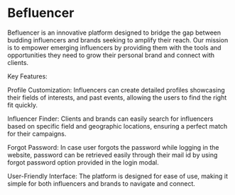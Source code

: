 # Befluencer
Befluencer is an innovative platform designed to bridge the gap between budding influencers and brands seeking to amplify their reach. Our mission is to empower emerging influencers by providing them with the tools and opportunities they need to grow their personal brand and connect with clients.

Key Features:

Profile Customization: Influencers can create detailed profiles showcasing their fields of interests, and past events, allowing the users to find the right fit quickly.

Influencer Finder: Clients and brands can easily search for influencers based on specific field and geographic locations, ensuring a perfect match for their campaigns.

Forgot Password: In case user forgots the password while logging in the website, password can be retrieved easily through their mail id by using forgot password option provided in the login modal.

User-Friendly Interface: The platform is designed for ease of use, making it simple for both influencers and brands to navigate and connect.
